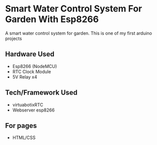 # Smart Water Control System For Garden With Esp8266
A smart water control system for garden. This is one of my first arduino projects

## Hardware Used
* Esp8266 (NodeMCU)
* RTC Clock Module
* 5V Relay x4

## Tech/Framework Used
* virtuabotixRTC
* Webserver esp8266

## For pages
* HTML/CSS
